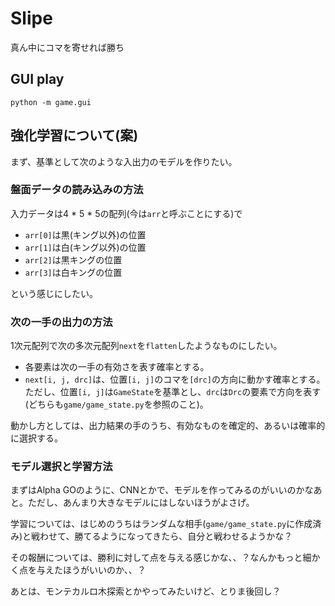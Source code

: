 # Slipe
真ん中にコマを寄せれば勝ち

## GUI play
`python -m game.gui`

## 強化学習について(案)
まず、基準として次のような入出力のモデルを作りたい。

### 盤面データの読み込みの方法
入力データは4 * 5 * 5の配列(今は`arr`と呼ぶことにする)で
- `arr[0]`は黒(キング以外)の位置
- `arr[1]`は白(キング以外)の位置
- `arr[2]`は黒キングの位置
- `arr[3]`は白キングの位置

という感じにしたい。

### 次の一手の出力の方法
1次元配列で次の多次元配列`next`を`flatten`したようなものにしたい。
- 各要素は次の一手の有効さを表す確率とする。
- `next[i, j, drc]`は、位置`[i, j]`のコマを`[drc]`の方向に動かす確率とする。
ただし、位置`[i, j]`は`GameState`を基準とし、`drc`は`Drc`の要素で方向を表す(どちらも`game/game_state.py`を参照のこと)。

動かし方としては、出力結果の手のうち、有効なものを確定的、あるいは確率的に選択する。

### モデル選択と学習方法
まずはAlpha GOのように、CNNとかで、モデルを作ってみるのがいいのかなあと。ただし、あんまり大きなモデルにはしないほうがよさげ。

学習については、はじめのうちはランダムな相手(`game/game_state.py`に作成済み)と戦わせて、勝てるようになってきたら、自分と戦わせるようかな？

その報酬については、勝利に対して点を与える感じかな、、？なんかもっと細かく点を与えたほうがいいのか、、？

あとは、モンテカルロ木探索とかやってみたいけど、とりま後回し？

